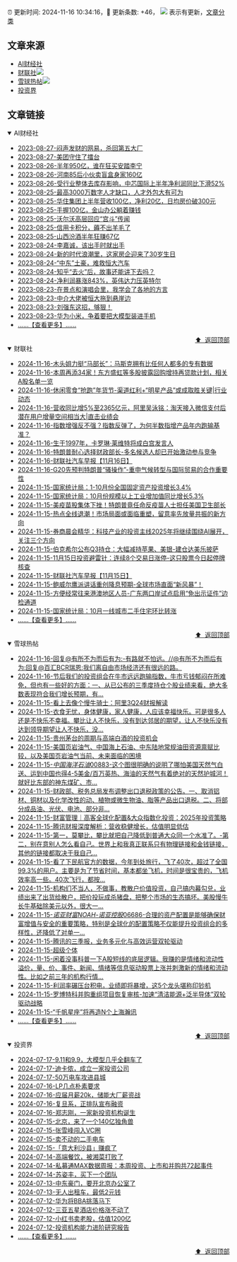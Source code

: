 ##

:alarm_clock: 更新时间: 2024-11-16 10:34:16，:rocket: 更新条数: +46， ![](/assets/dot.png) 表示有更新，[文章分类](/TAGS.md)

## 文章来源

- [AI财经社](#ai财经社)  
- [财联社](#财联社)![](/assets/dot.png)   
- [雪球热帖](#雪球热帖)![](/assets/dot.png)   
- [投资界](#投资界)  

## 文章链接

<details open>
<summary id="ai财经社">
 AI财经社
</summary>


- [2023-08-27-闷声发财的网易，杀回第五大厂](https://www.aicaijing.com.cn/article/18610)  
- [2023-08-27-美团守住了擂台](https://www.aicaijing.com.cn/article/18611)  
- [2023-08-26-半年950亿，谁在狂买安踏李宁](https://www.aicaijing.com.cn/article/18607)  
- [2023-08-26-河南85后小伙卖盲盒身家160亿](https://www.aicaijing.com.cn/article/18608)  
- [2023-08-26-受行业整体去库存影响，中芯国际上半年净利润同比下滑52%](https://www.aicaijing.com.cn/article/18609)  
- [2023-08-25-最高3000万数字人才缺口，人才外包大有可为](https://www.aicaijing.com.cn/article/18601)  
- [2023-08-25-华住集团上半年营收100亿，净利20亿，日均房价破300元](https://www.aicaijing.com.cn/article/18602)  
- [2023-08-25-手握100亿，金山办公躺着赚钱](https://www.aicaijing.com.cn/article/18603)  
- [2023-08-25-沃尔沃高层回应“宫斗”传闻](https://www.aicaijing.com.cn/article/18604)  
- [2023-08-25-信用卡积分，薅不出羊毛了](https://www.aicaijing.com.cn/article/18605)  
- [2023-08-25-山西汾酒半年狂赚67亿](https://www.aicaijing.com.cn/article/18606)  
- [2023-08-24-李嘉诚，该出手时就出手](https://www.aicaijing.com.cn/article/18596)  
- [2023-08-24-新的时代浪潮里，这家房企迎来了30岁生日](https://www.aicaijing.com.cn/article/18597)  
- [2023-08-24-“中东”土豪，难救恒大汽车](https://www.aicaijing.com.cn/article/18598)  
- [2023-08-24-知乎“去火”后，故事还能讲下去吗？](https://www.aicaijing.com.cn/article/18599)  
- [2023-08-24-净利润暴涨843%，英伟达力压英特尔](https://www.aicaijing.com.cn/article/18600)  
- [2023-08-23-在景点和演唱会里，我学会了各地的方言](https://www.aicaijing.com.cn/article/18591)  
- [2023-08-23-中介大佬被恒大拖到悬崖边](https://www.aicaijing.com.cn/article/18592)  
- [2023-08-23-刘强东这招，够狠！](https://www.aicaijing.com.cn/article/18593)  
- [2023-08-23-华为小米，争着要把大模型装进手机](https://www.aicaijing.com.cn/article/18594)  
- [......【查看更多】......](/details/AI财经社.md)

<div align="right"><a href="#文章来源">⬆ &nbsp;返回顶部</a></div>
</details>

<details open>
<summary id="财联社">
 财联社
</summary>


- [2024-11-16-木头姐力挺“马部长”：马斯克拥有比任何人都多的专有数据](https://www.cls.cn/detail/1860788)  
- [2024-11-16-本周再添34家！东方盛虹等多股披露回购增持再贷款计划，相关A股名单一览](https://www.cls.cn/detail/1860307)  
- [2024-11-16-休闲零食“抢跑”年货节-渠道红利+“明星产品”或成取胜关键|行业动态](https://www.cls.cn/detail/1860724)  
- [2024-11-16-营收同比增5%至2365亿元，阿里吴泳铭：淘天接入微信支付后潜在用户增量空间相当大|直击业绩会](https://www.cls.cn/detail/1860695)  
- [2024-11-16-指数增强反不强？指数反弹了，为何半数指增产品年内跑输基准？](https://www.cls.cn/detail/1860696)  
- [2024-11-16-生于1997年，卡罗琳·莱维特将成白宫发言人](https://www.cls.cn/detail/1860692)  
- [2024-11-16-特朗普耐心选择财政部长-多名候选人却已开始激动参与竞争](https://www.cls.cn/detail/1860702)  
- [2024-11-16-财联社汽车早报【11月16日】](https://www.cls.cn/detail/1860690)  
- [2024-11-16-G20先预判特朗普“骚操作”-重申气候转型与国际贸易的合作重要性](https://www.cls.cn/detail/1860739)  
- [2024-11-15-国家统计局：1-10月份全国固定资产投资增长3.4%](https://www.cls.cn/detail/1859587)  
- [2024-11-15-国家统计局：10月份规模以上工业增加值同比增长5.3%](https://www.cls.cn/detail/1859555)  
- [2024-11-15-美疫苗股集体下挫！特朗普竟任命反疫苗人士担任美国卫生部长](https://www.cls.cn/detail/1859535)  
- [2024-11-15-热点全线退潮！市场局面或面临重塑，留意率先放量共振的新方向](https://www.cls.cn/detail/1859487)  
- [2024-11-15-券商晨会精华：科技产业的投资主线2025年将继续围绕AI展开，关注三个方向](https://www.cls.cn/detail/1859430)  
- [2024-11-15-伯克希尔公布Q3持仓：大幅减持苹果、美银-建仓达美乐披萨](https://www.cls.cn/detail/1859422)  
- [2024-11-15-11月15日投资避雷针：连续8个交易日涨停-这只股票今日起停牌核查](https://www.cls.cn/detail/1859413)  
- [2024-11-15-财联社汽车早报【11月15日】](https://www.cls.cn/detail/1859433)  
- [2024-11-15-鲍威尔鹰派讲话重创降息预期-全球市场直面“新风暴”！](https://www.cls.cn/detail/1859455)  
- [2024-11-15-方便经常往来港澳地区人员-广东两口岸试点启用“免出示证件”边检通道](https://www.cls.cn/detail/1859462)  
- [2024-11-15-国家统计局：10月一线城市二手住宅环比转涨](https://www.cls.cn/detail/1859458)  
- [......【查看更多】......](/details/财联社.md)

<div align="right"><a href="#文章来源">⬆ &nbsp;返回顶部</a></div>
</details>

<details open>
<summary id="雪球热帖">
 雪球热帖
</summary>


- [2024-11-16-回复@有所不为而后有为:-有路就不怕远。//@有所不为而后有为:回复@百汇BCR瑞恩:我们离自由市场经济还有很远的路。](https://xueqiu.com/1247347556/313037219)  
- [2024-11-16-节后我们的投资组合在牛市远远跑输指数，牛市亏钱郁闷在所难免，但也有一些好的方面：一、从已公布的三季度持仓个股业绩来看，绝大多数表现符合我们增长预期，有...](https://xueqiu.com/9742512811/313021468)  
- [2024-11-15-看上去像个慢牛骑士：阿里3Q24财报解读](https://xueqiu.com/9598793634/312989382)  
- [2024-11-15-衣食无忧，身体健康，家人健康，人应该幸福快乐。可是很多人还是不快乐不幸福。攀比让人不快乐，没有到达邻居的期望，让人不快乐没有达到领导期望让人不快乐，没...](https://xueqiu.com/6451611049/312878857)  
- [2024-11-15-贵州茅台的周期与高端白酒的投资机会](https://xueqiu.com/1119403200/312876721)  
- [2024-11-15-美国页岩油气、中国海上石油、中东陆地常规油田资源禀赋比较，以及美国页岩油气当前、未来面临的困境](https://xueqiu.com/4348548174/312922656)  
- [2024-11-15-$中国海洋石油00883$-这个图很明确的说明了哪怕美国天然气白送、运到中国也得4-5美金/百万英热、海油的天然气有着绝对的天然护城河！就好比东部的神东煤矿、市...](https://xueqiu.com/8797625020/312976891)  
- [2024-11-15-财政部、税务总局发布调整出口退税政策的公告。一、取消铝材、铜材以及化学改性的动、植物或微生物油、脂等产品出口退税。二、将部分成品油、光伏、电池、部分非...](https://xueqiu.com/5124430882/312967913)  
- [2024-11-15-财富管理｜高客全球化配置&大众指数化投资：2025年投资策略](https://xueqiu.com/1869941975/312908259)  
- [2024-11-15-腾讯财报深度解析：营收稳健增长，估值明显低估](https://xueqiu.com/5773569265/312899636)  
- [2024-11-15-第一，莫攀比，攀比就把自己降低到普通大众同一个水准了。-第二，别在意别人怎么看自己。世界上和我真正联系只有物理链接和金钱链接，其他的链接都取决于我自己...](https://xueqiu.com/6451611049/312835923)  
- [2024-11-15-看了下民航官方的数据，今年到处旅行，飞了40次，超过了全国99.3%的用户。主要是为了节省时间，基本都坐飞机，时间是很宝贵的，飞机效率高一些。40次飞行，都按...](https://xueqiu.com/6594360415/312830153)  
- [2024-11-15-机构们不当人，不做事，教散户价值投资，自己搞内幕勾兑，业绩出来了出货给散户，把价投玩成杀猪盘，把整个市场的生态搞坏。美股慢牛长牛基础除美元以外，很大一...](https://xueqiu.com/9083122550/312837892)  
- [2024-11-15-$诺亚财富NOAH$-$诺亚控股06686$-合理的资产配置是能够确保财富增值与安全的重要策略，特别是全球化的配置策略不仅能提升投资组合的多样性，还降低了对单一...](https://xueqiu.com/7793147529/312864354)  
- [2024-11-15-腾讯的三季报，业务多元化与高效运营双轮驱动](https://xueqiu.com/9572732050/312906318)  
- [2024-11-15-超级个体](https://xueqiu.com/7153156603/312874483)  
- [2024-11-15-闲着没事科普一下A股短线的底层逻辑。我赚的是情绪和流动性溢价，量、价、事件、新闻、情绪等信息驱动股票上涨并刺激新的情绪和流动性。比如之前三年的机构行情...](https://xueqiu.com/9667446135/312898792)  
- [2024-11-15-利润率碾压台积电，业绩即将暴增，这5个龙头堪称印钞机](https://xueqiu.com/3721066380/312898173)  
- [2024-11-15-罗博特科并购重组项目恢复审核-加速“清洁能源+泛半导体”双轮驱动战略](https://xueqiu.com/5773569265/312963649)  
- [2024-11-15-“千帆星座”将再造N个上海瀚讯](https://xueqiu.com/9484699718/313010615)  
- [......【查看更多】......](/details/雪球热帖.md)

<div align="right"><a href="#文章来源">⬆ &nbsp;返回顶部</a></div>
</details>

<details open>
<summary id="投资界">
 投资界
</summary>


- [2024-07-17-9.11和9.9，大模型几乎全翻车了](https://posts.careerengine.us/p/6697778c44726b29bffa3a09)  
- [2024-07-17-迪卡侬，成立一家投资公司](https://posts.careerengine.us/p/6697778c44726b29bffa3a01)  
- [2024-07-17-50万电车攻进县城](https://posts.careerengine.us/p/6697779c831e1d29eea44253)  
- [2024-07-16-LP几点朴素要求](https://posts.careerengine.us/p/669636a8720ed522248054dc)  
- [2024-07-16-应届月薪20k，储能大厂薪资战](https://posts.careerengine.us/p/669636a8720ed522248054d4)  
- [2024-07-16-复旦系，正排队宣布融资](https://posts.careerengine.us/p/66963699cb38e136a496986c)  
- [2024-07-16-郑志刚，一家新投资机构诞生](https://posts.careerengine.us/p/66963699cb38e136a4969874)  
- [2024-07-15-北京，来了一个140亿独角兽](https://posts.careerengine.us/p/6694db59a0c3ac562b61f9af)  
- [2024-07-15-张雪峰闯入VC圈](https://posts.careerengine.us/p/6694db59a0c3ac562b61f9b7)  
- [2024-07-15-卖不动的二手电车](https://posts.careerengine.us/p/6694db6836b2f1565d9b541a)  
- [2024-07-15-「意大利沙县」赚疯了](https://posts.careerengine.us/p/6694db6836b2f1565d9b5422)  
- [2024-07-14-高端餐饮，被湘菜打败了](https://posts.careerengine.us/p/6693862333c6e710d0bf9dc4)  
- [2024-07-14-私募通MAX数据周报：本周投资、上市和并购共72起事件](https://posts.careerengine.us/p/6693862333c6e710d0bf9dcc)  
- [2024-07-14-苏姿丰，买下一个团队](https://posts.careerengine.us/p/6693861481427510b2b9c123)  
- [2024-07-13-中东豪门，要开北京办公室了](https://posts.careerengine.us/p/66922794a876f80d113b51fe)  
- [2024-07-13-无人出租车，最低2元钱](https://posts.careerengine.us/p/669227b82202ae0dfac5d713)  
- [2024-07-12-华为将BBA挑落马下](https://posts.careerengine.us/p/6690a6c68082df14ead7eaac)  
- [2024-07-12-三亚五星酒店价格涨不动了](https://posts.careerengine.us/p/6690a6c68082df14ead7eaa4)  
- [2024-07-12-小红书卖老股，估值1200亿](https://posts.careerengine.us/p/6690a6b756b00014bcc00e8f)  
- [2024-07-12-投资机构能力进阶研究报告](https://posts.careerengine.us/p/6690a6b756b00014bcc00e87)  
- [......【查看更多】......](/details/投资界.md)

<div align="right"><a href="#文章来源">⬆ &nbsp;返回顶部</a></div>
</details>
